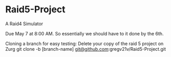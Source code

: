 # Raid5-Project
A Raid4 Simulator


Due May 7 at 8:00 AM. So essentially we should have to it done by the 6th.


Cloning a branch for easy testing:
  Delete your copy of the raid 5 project on Zurg
  git clone -b [branch-name] git@github.com:gregv21v/Raid5-Project.git
